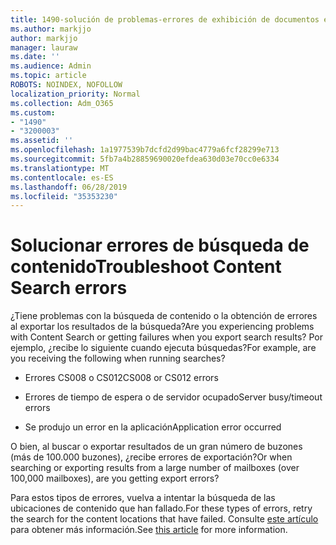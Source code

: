 ```yaml
---
title: 1490-solución de problemas-errores de exhibición de documentos electrónicos
ms.author: markjjo
author: markjjo
manager: lauraw
ms.date: ''
ms.audience: Admin
ms.topic: article
ROBOTS: NOINDEX, NOFOLLOW
localization_priority: Normal
ms.collection: Adm_O365
ms.custom:
- "1490"
- "3200003"
ms.assetid: ''
ms.openlocfilehash: 1a1977539b7dcfd2d99bac4779a6fcf28299e713
ms.sourcegitcommit: 5fb7a4b28859690020efdea630d03e70cc0e6334
ms.translationtype: MT
ms.contentlocale: es-ES
ms.lasthandoff: 06/28/2019
ms.locfileid: "35353230"
---
```

# <a name="troubleshoot-content-search-errors"></a><span data-ttu-id="387c4-102">Solucionar errores de búsqueda de contenido</span><span class="sxs-lookup"><span data-stu-id="387c4-102">Troubleshoot Content Search errors</span></span>

<span data-ttu-id="387c4-103">¿Tiene problemas con la búsqueda de contenido o la obtención de errores al exportar los resultados de la búsqueda?</span><span class="sxs-lookup"><span data-stu-id="387c4-103">Are you experiencing problems with Content Search or getting failures when you export search results?</span></span>
<span data-ttu-id="387c4-104">Por ejemplo, ¿recibe lo siguiente cuando ejecuta búsquedas?</span><span class="sxs-lookup"><span data-stu-id="387c4-104">For example, are you receiving the following when running searches?</span></span>

- <span data-ttu-id="387c4-105">Errores CS008 o CS012</span><span class="sxs-lookup"><span data-stu-id="387c4-105">CS008 or CS012 errors</span></span>

- <span data-ttu-id="387c4-106">Errores de tiempo de espera o de servidor ocupado</span><span class="sxs-lookup"><span data-stu-id="387c4-106">Server busy/timeout errors</span></span>

- <span data-ttu-id="387c4-107">Se produjo un error en la aplicación</span><span class="sxs-lookup"><span data-stu-id="387c4-107">Application error occurred</span></span>

<span data-ttu-id="387c4-108">O bien, al buscar o exportar resultados de un gran número de buzones (más de 100.000 buzones), ¿recibe errores de exportación?</span><span class="sxs-lookup"><span data-stu-id="387c4-108">Or when searching or exporting results from a large number of mailboxes (over 100,000 mailboxes), are you getting export errors?</span></span>

<span data-ttu-id="387c4-109">Para estos tipos de errores, vuelva a intentar la búsqueda de las ubicaciones de contenido que han fallado.</span><span class="sxs-lookup"><span data-stu-id="387c4-109">For these types of errors, retry the search for the content locations that have failed.</span></span> <span data-ttu-id="387c4-110">Consulte [este artículo](https://docs.microsoft.com/office365/securitycompliance/retry-failed-content-search) para obtener más información.</span><span class="sxs-lookup"><span data-stu-id="387c4-110">See  [this article](https://docs.microsoft.com/office365/securitycompliance/retry-failed-content-search) for more information.</span></span>
